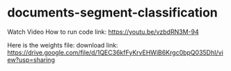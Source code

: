 # documents-segment-classification


Watch Video How to run code link:
https://youtu.be/vzbdRN3M-94


Here is the weights file:
download link: https://drive.google.com/file/d/1QEC36kfFyKrvEHWiB6Krgc0bpQ035DhI/view?usp=sharing
